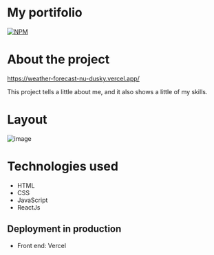 # My portifolio
[![NPM](https://img.shields.io/npm/l/react)](https://github.com/MatheusArauj0o/Netflix-Clone/blob/main/Licence)

# About the project

https://weather-forecast-nu-dusky.vercel.app/

This project tells a little about me, and it also shows a little of my skills.


# Layout
![image](https://github.com/AraujoDeev/MyPortifolio/assets/103580714/a5d5121f-6bd9-44b3-97eb-6582275cce0b)

# Technologies used

- HTML
- CSS
- JavaScript
- ReactJs

## Deployment in production

- Front end: Vercel
